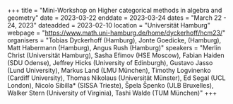 +++
title = "Mini-Workshop on Higher categorical methods in algebra and geometry"
date = 2023-03-22
enddate = 2023-03-24
dates = "March 22 - 24, 2023"
dateadded = 2023-02-10
location = "Universität Hamburg"
webpage = "https://www.math.uni-hamburg.de/home/dyckerhoff/hcm23/"
organisers = "Tobias Dyckerhoff (Hamburg), Jonte Goedicke, (Hamburg), Matt Habermann (Hamburg), Angus Rush (Hamburg)"
speakers = "Merlin Christ (Universität Hamburg), Sasha Efimov (HSE Moscow), Fabian Haiden (SDU Odense), Jeffrey Hicks (University of Edinburgh), Gustavo Jasso (Lund University), Markus Land (LMU München), Timothy Logvinenko (Cardiff University), Thomas Nikolaus (Universität Münster), Ed Segal (UCL London), Nicolo Sibilla* (SISSA Trieste), Špela Špenko (ULB Bruxelles), Walker Stern (University of Virginia), Tashi Walde (TUM München)"
+++
